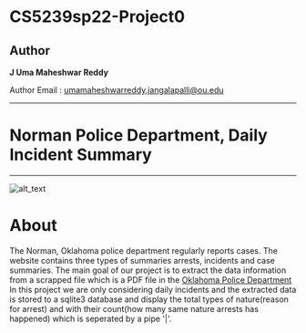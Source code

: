 # CS5239sp22-Project0

## Author
**J Uma Maheshwar Reddy**

Author Email : umamaheshwarreddy.jangalapalli@ou.edu

---
Norman Police Department, Daily Incident Summary
===
---

![alt_text](https://www.normanok.gov/sites/default/files/styles/logo/public/images/2022-02/Badge.JPG?itok=uYhj6VWe)

# About

The Norman, Oklahoma police department regularly reports cases.
The website contains three types of summaries arrests,
incidents and case summaries.
The main goal of our project is to extract the data information
from a scrapped file which is a PDF file in the 
[Oklahoma Police Department](https://www.normanok.gov/public-safety/police-department/crime-prevention-data/department-activity-reports)
In this project we are only considering daily incidents and the extracted data
is stored to a sqlite3 database and display the total types of nature(reason for arrest) and
with their count(how many same nature arrests has happened) which is seperated by a pipe '|'.
